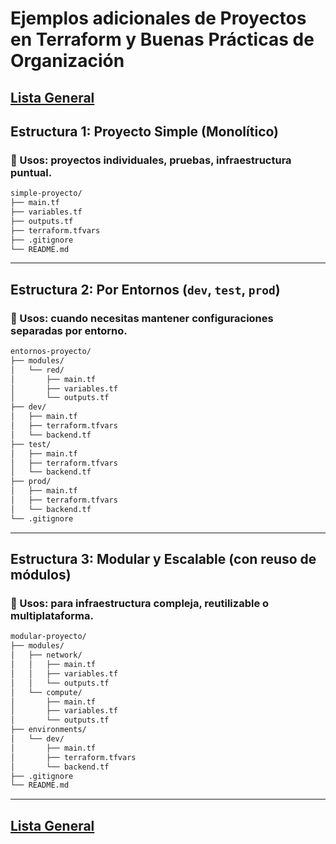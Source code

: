 # Ejemplos adicionales de Proyectos en Terraform y Buenas Prácticas de Organización

## **[Lista General](https://netec-mx.github.io/TRFRM-AZ/)**

## Estructura 1: Proyecto Simple (Monolítico)

### 🔹 Usos: proyectos individuales, pruebas, infraestructura puntual.

```bash
simple-proyecto/
├── main.tf
├── variables.tf
├── outputs.tf
├── terraform.tfvars
├── .gitignore
└── README.md
```

---

## Estructura 2: Por Entornos (`dev`, `test`, `prod`)

### 🔹 Usos: cuando necesitas mantener configuraciones separadas por entorno.

```bash
entornos-proyecto/
├── modules/
│   └── red/
│       ├── main.tf
│       ├── variables.tf
│       └── outputs.tf
├── dev/
│   ├── main.tf
│   ├── terraform.tfvars
│   └── backend.tf
├── test/
│   ├── main.tf
│   ├── terraform.tfvars
│   └── backend.tf
├── prod/
│   ├── main.tf
│   ├── terraform.tfvars
│   └── backend.tf
└── .gitignore
```

---

## Estructura 3: Modular y Escalable (con reuso de módulos)

### 🔹 Usos: para infraestructura compleja, reutilizable o multiplataforma.

```bash
modular-proyecto/
├── modules/
│   ├── network/
│   │   ├── main.tf
│   │   ├── variables.tf
│   │   └── outputs.tf
│   └── compute/
│       ├── main.tf
│       ├── variables.tf
│       └── outputs.tf
├── environments/
│   └── dev/
│       ├── main.tf
│       ├── terraform.tfvars
│       └── backend.tf
├── .gitignore
└── README.md
```
---
## **[Lista General](https://netec-mx.github.io/TRFRM-AZ/)**